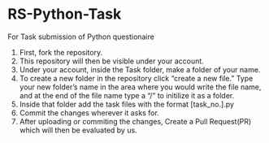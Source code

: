 # RS-Python-Task
For Task submission of Python questionaire

1. First, fork the repository.
2. This repository will then be visible under your account.
3. Under your account, inside the Task folder, make a folder of your name.
4. To create a new folder in the repository click “create a new file.” Type your new folder’s name in the area where you would write the file name, and at the end of the file name type a “/” to initilize it as a folder. 
5. Inside that folder add the task files with the format [task_no.].py
6. Commit the changes wherever it asks for.
7. After uploading or commiting the changes, Create a Pull Request(PR) which will then be evaluated by us.
